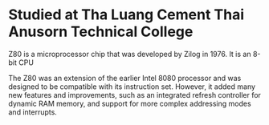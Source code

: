 # Studied at Tha Luang Cement Thai Anusorn Technical College

Z80 is a microprocessor chip that was developed by Zilog in 1976. It is an 8-bit CPU

The Z80 was an extension of the earlier Intel 8080 processor and was designed to be compatible with its instruction set. However, it added many new features and improvements, such as an integrated refresh controller for dynamic RAM memory, and support for more complex addressing modes and interrupts.